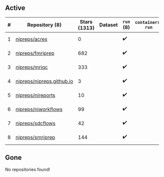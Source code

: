 ## Active
| # | Repository (8) | Stars (1313) | Dataset | `run` (8) | `containers-run` | Last Modified |
| --- | --- | --- | --- | --- | --- | --- |
| 1 | [nipreps/acres](https://github.com/nipreps/acres) | 0 |  | :heavy_check_mark: |  | 2025-06-18 11:37:23+00:00 |
| 2 | [nipreps/fmriprep](https://github.com/nipreps/fmriprep) | 682 |  | :heavy_check_mark: |  | 2025-07-31 23:05:35+00:00 |
| 3 | [nipreps/mriqc](https://github.com/nipreps/mriqc) | 333 |  | :heavy_check_mark: |  | 2025-06-04 12:23:07+00:00 |
| 4 | [nipreps/nipreps.github.io](https://github.com/nipreps/nipreps.github.io) | 3 |  | :heavy_check_mark: |  | 2025-08-04 03:05:38+00:00 |
| 5 | [nipreps/nireports](https://github.com/nipreps/nireports) | 10 |  | :heavy_check_mark: |  | 2025-07-29 17:29:29+00:00 |
| 6 | [nipreps/niworkflows](https://github.com/nipreps/niworkflows) | 99 |  | :heavy_check_mark: |  | 2025-08-01 17:45:12+00:00 |
| 7 | [nipreps/sdcflows](https://github.com/nipreps/sdcflows) | 42 |  | :heavy_check_mark: |  | 2025-07-31 17:37:52+00:00 |
| 8 | [nipreps/smriprep](https://github.com/nipreps/smriprep) | 144 |  | :heavy_check_mark: |  | 2025-07-28 16:52:09+00:00 |

## Gone
No repositories found!
